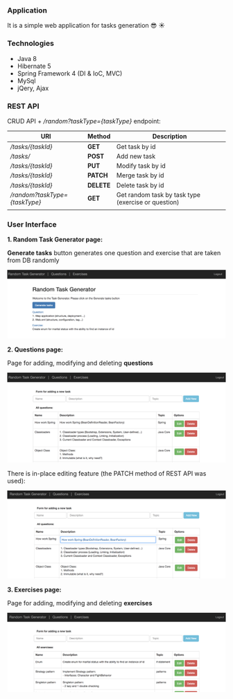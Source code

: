 ### Application
It is a simple web application for tasks generation :sunglasses: :sunny: 

### Technologies
- Java 8
- Hibernate 5
- Spring Framework  4 (DI & IoC, MVC)
- MySql
- jQery, Ajax

### REST API

CRUD API + */random?taskType={taskType}*  endpoint:

| URI                             | Method     | Description                            |
| ---------------------           | ----       | ------------------------               |
|*/tasks/{taskId}*                | **GET**    | Get  task by id                        | 
|*/tasks/*                        | **POST**   | Add new task                           | 
|*/tasks/{taskId}*                | **PUT**    | Modify task by id                      | 
|*/tasks/{taskId}*                | **PATCH**  | Merge task by id                       | 
|*/tasks/{taskId}*                | **DELETE** | Delete task by id                      | 
|*/random?taskType={taskType}*    | **GET**    | Get random task by task type (exercise or question)| 
|                                 |            |                                        |  

### User Interface

**1. Random Task Generator page:**

   **Generate tasks** button generates one question and exercise that are taken from DB randomly 

   <img src="https://github.com/vadimshavlovski/task_generator/blob/master/src/main/webapp/resources/images/task_generator.png" width="700">


**2. Questions page:**

   Page for adding, modifying and deleting **questions**
    
   <img src="https://github.com/vadimshavlovski/task_generator/blob/master/src/main/webapp/resources/images/questions.png" width="700">
   
   There is in-place editing feature (the PATCH method of REST API was used):
   
   <img src="https://github.com/vadimshavlovski/task_generator/blob/master/src/main/webapp/resources/images/in_place_editing.png" width="700">
   
 
 **3. Exercises page:**
 
   Page for adding, modifying and deleting **exercises**
    
   <img src="https://github.com/vadimshavlovski/task_generator/blob/master/src/main/webapp/resources/images/exercises.png" width="700">
